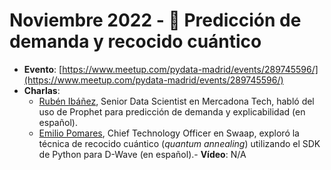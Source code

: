 # Noviembre 2022 - 🔮 Predicción de demanda y recocido cuántico

- **Evento**: [https://www.meetup.com/pydata-madrid/events/289745596/](https://www.meetup.com/pydata-madrid/events/289745596/)
- **Charlas**:
  - [Rubén Ibáñez](https://www.linkedin.com/in/rubenibanezpinillo/), Senior Data Scientist en Mercadona Tech, habló del uso de Prophet para predicción de demanda y explicabilidad (en español).
  - [Emilio Pomares](https://www.linkedin.com/in/emilio-pomares-porras/), Chief Technology Officer en Swaap, exploró la técnica de recocido cuántico (*quantum annealing*) utilizando el SDK de Python para D-Wave (en español).- **Vídeo**: N/A
